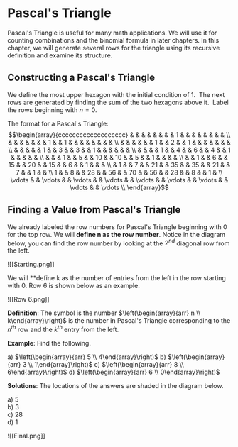 # Pascal's Triangle

Pascal's Triangle is useful for many math applications. We will use it for counting combinations and the binomial formula in later chapters. In this chapter, we will generate several rows for the triangle using its recursive definition and examine its structure.
## Constructing a Pascal's Triangle

We define the most upper hexagon with the initial condition of $1$.  The next rows are generated by finding the sum of the two hexagons above it.  Label the rows beginning with $n = 0$.

The format for a Pascal's Triangle:
$$\begin{array}{ccccccccccccccccccc} & & & & & & & & 1 & & & & & & & & \\ & & & & & & & 1 & & 1 & & & & & & & & \\ & & & & & & 1 & & 2 & & 1 & & & & & & & \\ & & & & & 1 & & 3 & & 3 & & 1 & & & & & & \\ & & & & 1 & & 4 & & 6 & & 4 & & 1 & & & & & \\ & & & 1 & & 5 & & 10 & & 10 & & 5 & & 1 & & & & \\ & & 1 & & 6 & & 15 & & 20 & & 15 & & 6 & & 1 & & & \\ & 1 & & 7 & & 21 & & 35 & & 35 & & 21 & & 7 & & 1 & & \\ 1 & & 8 & & 28 & & 56 & & 70 & & 56 & & 28 & & 8 & & 1 & \\ \vdots & & \vdots & & \vdots & & \vdots & & \vdots & & \vdots & & \vdots & & \vdots & & \vdots \\ \end{array}$$
## Finding a Value from Pascal's Triangle

We already labeled the row numbers for Pascal's Triangle  beginning with $0$ for the top row. We will **define n as the row number**. Notice in the diagram below, you can find the row number by looking at the $2^{nd}$ diagonal row from the left.

![[Starting.png]]

We will **define k as the number of entries from the left in the row starting with $0$. Row 6 is shown below as an example.

![[Row 6.png]]

**Definition**: The symbol  is the number $\left(\begin{array}{arr} n \\ k\end{array}\right)$ is the number in Pascal's Triangle corresponding to the $n^{th}$ row and the $k^{th}$ entry from the left.

**Example**: Find the following.

a) $\left(\begin{array}{arr} 5 \\ 4\end{array}\right)$
b) $\left(\begin{array}{arr} 3 \\ 1\end{array}\right)$
c) $\left(\begin{array}{arr} 8 \\ 6\end{array}\right)$
d) $\left(\begin{array}{arr} 6 \\ 0\end{array}\right)$

**Solutions**: The locations of the answers are shaded in the diagram below.

a) $5$   
b) $3$    
c) $28$     
d) $1$

![[Final.png]]